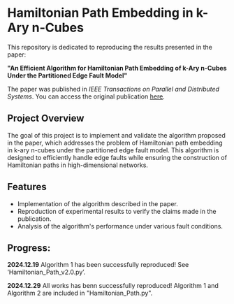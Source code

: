 # Hamiltonian Path Embedding in k-Ary n-Cubes

This repository is dedicated to reproducing the results presented in the paper:

**"An Efficient Algorithm for Hamiltonian Path Embedding of k-Ary n-Cubes Under the Partitioned Edge Fault Model"**

The paper was published in *IEEE Transactions on Parallel and Distributed Systems*. You can access the original publication [here](https://ieeexplore.ieee.org/abstract/document/10093117).

## Project Overview

The goal of this project is to implement and validate the algorithm proposed in the paper, which addresses the problem of Hamiltonian path embedding in k-ary n-cubes under the partitioned edge fault model. This algorithm is designed to efficiently handle edge faults while ensuring the construction of Hamiltonian paths in high-dimensional networks.

## Features

- Implementation of the algorithm described in the paper.
- Reproduction of experimental results to verify the claims made in the publication.
- Analysis of the algorithm's performance under various fault conditions.

## Progress:

**2024.12.19**  Algorithm 1 has been successfully reproduced! See ‘Hamiltonian_Path_v2.0.py’.

**2024.12.29** All works has benn successfully reproduced! Algorithm 1 and Algorithm 2 are included in "Hamiltonian_Path.py".
